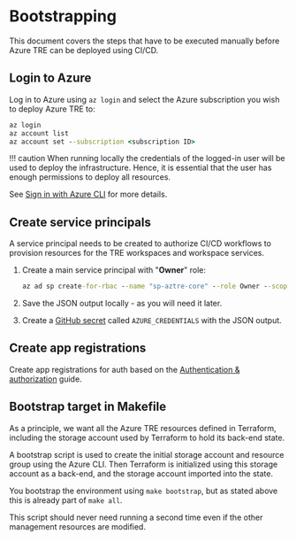# Bootstrapping

This document covers the steps that have to be executed manually before Azure TRE can be deployed using CI/CD.

## Login to Azure

Log in to Azure using `az login` and select the Azure subscription you wish to deploy Azure TRE to:

```cmd
az login
az account list
az account set --subscription <subscription ID>
```

!!! caution
    When running locally the credentials of the logged-in user will be used to deploy the infrastructure. Hence, it is essential that the user has enough permissions to deploy all resources.

See [Sign in with Azure CLI](https://docs.microsoft.com/cli/azure/authenticate-azure-cli) for more details.

## Create service principals

A service principal needs to be created to authorize CI/CD workflows to provision resources for the TRE workspaces and workspace services.

1. Create a main service principal with "**Owner**" role:

    ```cmd
    az ad sp create-for-rbac --name "sp-aztre-core" --role Owner --scopes /subscriptions/<subscription_id> --sdk-auth
    ```

1. Save the JSON output locally - as you will need it later.
1. Create a [GitHub secret](https://docs.github.com/en/actions/reference/encrypted-secrets) called `AZURE_CREDENTIALS` with the JSON output.

## Create app registrations

Create app registrations for auth based on the [Authentication & authorization](auth.md) guide.

## Bootstrap target in Makefile

As a principle, we want all the Azure TRE resources defined in Terraform, including the storage account used by Terraform to hold its back-end state.

A bootstrap script is used to create the initial storage account and resource group using the Azure CLI. Then Terraform is initialized using this storage account as a back-end, and the storage account imported into the state.

You bootstrap the environment using `make bootstrap`, but as stated above this is already part of ``make all``.

This script should never need running a second time even if the other management resources are modified.
